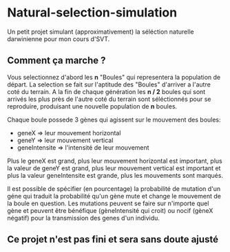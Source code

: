 # Natural-selection-simulation
Un petit projet simulant (approximativement) la séléction naturelle darwinienne pour mon cours d'SVT.

## Comment ça marche ?
Vous selectionnez d'abord les __n__ "Boules" qui representera la population de départ.
La selection se fait sur l'aptitude des "Boules" d'arriver a l'autre coté du terrain. A la fin de chaque génération les __n / 2__ boules qui sont arrivés les plus près de l'autre coté du terrain sont séléctionnés pour se reproduire, produisant une nouvelle population de __n__ boules.

Chaque boule possede 3 gènes qui agissent sur le mouvement des boules: 
- geneX => leur mouvement horizontal
- geneY => leur mouvement vertical
- geneIntensite => l'intensité de leur mouvement

Plus le geneX est grand, plus leur mouvement horizontal est important, plus la valeur de geneY est grand, plus leur mouvement vertical est important et plus la valeur geneIntensite est grande, plus les mouvements sont marqués. 

Il est possible de spécifier (en pourcentage) la probabilité de mutation d'un géne qui traduit la probabilité qu'un gène mute et change le mouvement de la boule en question. Les mutations peuvent se faire sur n'importe quel gène et peuvent être bénéfique (gèneIntensité qui croit) ou nocif (gèneX négatif) pour la transmission des genes d'un individu. 

## Ce projet n'est pas fini et sera sans doute ajusté
